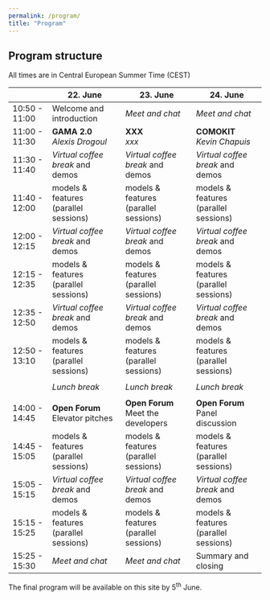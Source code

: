 ```yaml
---
permalink: /program/
title: "Program"
---
```


## Program structure

All times are in Central European Summer Time (CEST)

|  | 22. June | 23. June | 24. June |
|--------------------------|----------------------|--------------------------|----------------------|
|10:50 - 11:00 | Welcome and introduction | *Meet and chat* | *Meet and chat* |
|11:00 - 11:30 | **GAMA 2.0** <br /> *Alexis Drogoul* | **XXX** <br /> *xxx* | **COMOKIT** <br /> *Kevin Chapuis* |
|11:30 - 11:40 | *Virtual coffee break* and demos | *Virtual coffee break* and demos | *Virtual coffee break* and demos |
|11:40 - 12:00 | models & features <br /> (parallel sessions) | models & features <br /> (parallel sessions) | models & features <br /> (parallel sessions) |
|12:00 - 12:15 | *Virtual coffee break* and demos | *Virtual coffee break* and demos | *Virtual coffee break* and demos |
|12:15 - 12:35 | models & features <br /> (parallel sessions) | models & features <br /> (parallel sessions) | models & features <br /> (parallel sessions) |
|12:35 - 12:50 | *Virtual coffee break* and demos | *Virtual coffee break* and demos | *Virtual coffee break* and demos |
|12:50 - 13:10 | models & features <br /> (parallel sessions) | models & features <br /> (parallel sessions) | models & features <br /> (parallel sessions) |
|  |  |  |  |
|  | *Lunch break* | *Lunch break* | *Lunch break* |
|  |  |  |  |
|14:00 - 14:45 | **Open Forum** <br /> Elevator pitches | **Open Forum** <br /> Meet the developers | **Open Forum** <br /> Panel discussion |
|14:45 - 15:05 | models & features <br /> (parallel sessions) | models & features <br /> (parallel sessions) | models & features <br /> (parallel sessions) |
|15:05 - 15:15 | *Virtual coffee break* and demos | *Virtual coffee break* and demos | *Virtual coffee break* and demos |
|15:15 - 15:25 | models & features <br /> (parallel sessions) | models & features <br /> (parallel sessions) | models & features <br /> (parallel sessions) |
|15:25 - 15:30 | *Meet and chat* | *Meet and chat* | Summary and closing |

The final program will be available on this site by 5<sup>th</sup> June.


